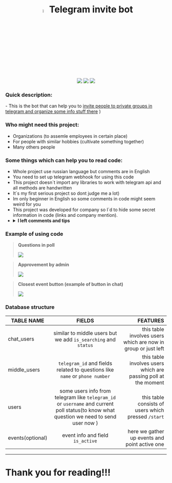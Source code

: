 <h1 align="center">
    <img src="https://media3.giphy.com/media/ZcdZ7ldgeIhfesqA6E/giphy.gif?cid=ecf05e47aawgrwx2bbpyn75jxq121vn8hosk04n1n786d7p0&rid=giphy.gif&ct=s" width="5%"></img><b> </b>Telegram invite bot
</h1>

<p align="center">
    <img src="https://img.shields.io/badge/technologies-php%2C%20telegram%20bot%20api-orange">
    <img src="https://img.shields.io/badge/creator-seyoulax-brightgreen">
    <img src="https://img.shields.io/github/repo-size/seyoulax/invite-bot">
</p>

### Quick description:

 <p> - This is the bot that can help you to <ins>invite people to private groups in telegram and organize some info stuff there</ins> )</p>
 
### Who might need this project:

<ul>
    <li>Organizations (to assemle employees in certain place)</li>
    <li>For people with similar hobbies (cultivate something together)</li>
    <li>Many others people</li>
</ul>
 
### Some things which can help you to read code:

<ul> 
<li>Whole project use russian language but comments are in English</li>
<li>You need to set up telegram webhook for using this code</li>
<li>This project doesn`t import any libraries to work with telegram api and all methods are handwritten</li>
<li>It`s my first serious project so dont judge me a lot)</li>
<li>Im only beginner in English so some comments in code might seem weird for you</li>
<li>This project was developed for company so I`d to hide some secret information in code (links and company mention).</li>
<li>
<details>
    <summary><b>I left comments and tips</b></summary>
       
```php 
# 2 question (user`s name)
$textToSend = "(text to let user know that he was banned)";
```

</details>
</li>
</ul>

### Example of using code
<p>
    
> **Questions in poll**
>
> <img src="https://i.ibb.co/cXd0P2c/2.gif">
    
> **Approvement by admin**
>    
> <img src="https://i.ibb.co/KNXfPtr/1.gif">
    
> **Closest event button (example of button in chat)**
>    
> <img src="https://i.ibb.co/DVNWTcf/ezgif-1-47d63fe18b.gif">
    
</p>


### Database structure

| TABLE NAME | FIELDS | FEATURES |
|----------------|:---------:|----------------:|
| chat_users | similar to middle users but we add `is_searching` and `status` | this table involves users which are now in group or just left |
| middle_users | `telegram_id` and fields related to questions like `name` or `phone number`  | this table involves users which are passing poll at the moment  |
| users | some users info from telegram like `telegram_id` or `username` and current poll status(to know what question we need to send user now ) |this table consists of users which pressed `/start`| 
| events(optional)| event info and field `is_active` | here we gather up events and point active one | 

_______

# Thank you for reading!!!
